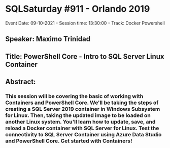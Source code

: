# SQLSaturday #911 - Orlando 2019
Event Date: 09-10-2021 - Session time: 13:30:00 - Track: Docker  Powershell
## Speaker: Maximo Trinidad
## Title: PowerShell Core - Intro to SQL Server Linux Container
## Abstract:
### This session will be covering the basic of working with Containers and PowerShell Core. We'll be taking the steps of creating a SQL Server 2019 container in Windows Subsystem for Linux. Then, taking the updated image to be loaded on another Linux system.  You'll learn how to update, save, and reload a Docker container with SQL Server for Linux.  Test the connectivity to SQL Server Container using Azure Data Studio and PowerShell Core. Get started with Containers!
